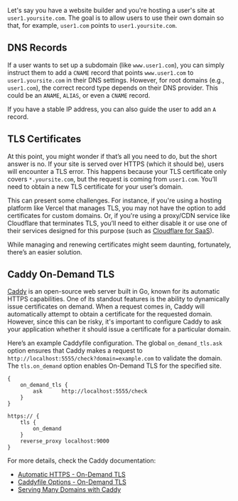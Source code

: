 Let's say you have a website builder and you're hosting a user's site at
`user1.yoursite.com`. The goal is to allow users to use their own domain so
that, for example, `user1.com` points to `user1.yoursite.com`.

## DNS Records

If a user wants to set up a subdomain (like `www.user1.com`), you can simply
instruct them to add a `CNAME` record that points `www.user1.com` to
`user1.yoursite.com` in their DNS settings. However, for root domains (e.g.,
`user1.com`), the correct record type depends on their DNS provider. This could
be an `ANAME`, `ALIAS`, or even a `CNAME` record.

If you have a stable IP address, you can also guide the user to add an `A`
record.

## TLS Certificates

At this point, you might wonder if that’s all you need to do, but the short
answer is no. If your site is served over HTTPS (which it should be), users will
encounter a TLS error. This happens because your TLS certificate only covers
`*.yoursite.com`, but the request is coming from `user1.com`. You’ll need to
obtain a new TLS certificate for your user’s domain.

This can present some challenges. For instance, if you're using a hosting
platform like Vercel that manages TLS, you may not have the option to add
certificates for custom domains. Or, if you're using a proxy/CDN service like
Cloudflare that terminates TLS, you’ll need to either disable it or use one of
their services designed for this purpose (such as
[Cloudflare for SaaS](https://www.cloudflare.com/saas)).

While managing and renewing certificates might seem daunting, fortunately,
there’s an easier solution.

## Caddy On-Demand TLS

[Caddy](https://caddyserver.com) is an open-source web server built in Go, known
for its automatic HTTPS capabilities. One of its standout features is the
ability to dynamically issue certificates on demand. When a request comes in,
Caddy will automatically attempt to obtain a certificate for the requested
domain. However, since this can be risky, it's important to configure Caddy to
ask your application whether it should issue a certificate for a particular
domain.

Here’s an example Caddyfile configuration. The global `on_demand_tls.ask` option
ensures that Caddy makes a request to
`http://localhost:5555/check?domain=example.com` to validate the domain. The
`tls.on_demand` option enables On-Demand TLS for the specified site.

```caddyfile
{
    on_demand_tls {
        ask      http://localhost:5555/check
    }
}

https:// {
    tls {
        on_demand
    }
    reverse_proxy localhost:9000
}
```

For more details, check the Caddy documentation:

- [Automatic HTTPS - On-Demand TLS](https://caddyserver.com/docs/automatic-https#on-demand-tls)
- [Caddyfile Options - On-Demand TLS](https://caddyserver.com/docs/caddyfile/options#on-demand-tls)
- [Serving Many Domains with Caddy](https://caddy.community/t/serving-tens-of-thousands-of-domains-over-https-with-caddy/11179)
